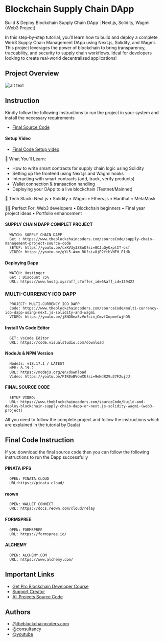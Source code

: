 # Blockchain Supply Chain DApp

Build & Deploy Blockchain Supply Chain DApp | Next.js, Solidity, Wagmi (Web3 Project)

In this step-by-step tutorial, you’ll learn how to build and deploy a complete Web3 Supply Chain Management DApp using Next.js, Solidity, and Wagmi. This project leverages the power of blockchain to bring transparency, traceability, and security to supply chain workflows. Ideal for developers looking to create real-world decentralized applications!

## Project Overview

![alt text](https://www.daulathussain.com/wp-content/uploads/2025/06/Build-Deploy-Blockchain-Supply-Chain-DApp-Next.js-Solidity-Wagmi-Web3-Project.jpg)

## Instruction

Kindly follow the following Instructions to run the project in your system and install the necessary requirements

- [Final Source Code](<https://www.theblockchaincoders.com/sourceCode/build-and-deploy-blockchain-supply-chain-dapp-or-next.js-solidity-wagmi-(web3-project)>)

#### Setup Video

- [Final Code Setup video](https://youtu.be/-srDIg99BpY?si=Z1gCyFo1mnUJGLlV)

🔧 What You’ll Learn:

- How to write smart contracts for supply chain logic using Solidity
- Setting up the frontend using Next.js and Wagmi hooks
- Interacting with smart contracts (add, track, verify products)
- Wallet connection & transaction handling
- Deploying your DApp to a live blockchain (Testnet/Mainnet)

🚀 Tech Stack:
Next.js • Solidity • Wagmi • Ethers.js • Hardhat • MetaMask

👨‍💻 Perfect For:
Web3 developers • Blockchain beginners • Final year project ideas • Portfolio enhancement

#### SUPPLY CHAIN DAPP COMPLET PROJECT

```
  WATCH: SUPPLY CHAIN DAPP
  Get : https://www.theblockchaincoders.com/sourceCode/supply-chain-management-project-source-code
  SETUP: https://youtu.be/cxKV3y3ZSnQ?si=0CJuGyQxplIT-osf
  VIDEO: https://youtu.be/gYL5-Axm_RU?si=8jP2ftbVNFH_F1dk
```

#### Deploying Dapp

```
  WATCH: Hostinger
  Get : Discount 75%
  URL: https://www.hostg.xyz/aff_c?offer_id=6&aff_id=139422
```

### MULTI-CURRENCY ICO DAPP

```
  PROJECT: MULTI-CURRENCY ICO DAPP
  Code: https://www.theblockchaincoders.com/sourceCode/multi-currency-ico-dapp-using-next.js-solidity-and-wagmi
  VIDEO: https://youtu.be/j8NO8ea5zVo?si=jCmvfXmpmefwjhO5
```

#### Install Vs Code Editor

```
  GET: VsCode Editor
  URL: https://code.visualstudio.com/download
```

#### NodeJs & NPM Version

```
  NodeJs: v18.17.1 / LATEST
  NPM: 8.19.2
  URL: https://nodejs.org/en/download
  Video: https://youtu.be/PIR0oBVowXU?si=9eNdR29u37F2ujJJ
```

#### FINAL SOURCE CODE

```
  SETUP VIDEO:
  URL: https://www.theblockchaincoders.com/sourceCode/build-and-deploy-blockchain-supply-chain-dapp-or-next.js-solidity-wagmi-(web3-project)
```

All you need to follow the complete project and follow the instructions which are explained in the tutorial by Daulat

## Final Code Instruction

If you download the final source code then you can follow the following instructions to run the Dapp successfully

#### PINATA IPFS

```
  OPEN: PINATA.CLOUD
  URL:https://pinata.cloud/
```

#### reown

```
  OPEN: WALLET CONNECT
  URL: https://docs.reown.com/cloud/relay
```

#### FORMSPREE

```
  OPEN: FORMSPREE
  URL: https://formspree.io/
```

#### ALCHEMY

```
  OPEN: ALCHEMY.COM
  URL: https://www.alchemy.com/
```

## Important Links

- [Get Pro Blockchain Developer Course](https://www.theblockchaincoders.com/pro-nft-marketplace)
- [Support Creator](https://bit.ly/Support-Creator)
- [All Projects Source Code](https://www.theblockchaincoders.com/SourceCode)

## Authors

- [@theblockchaincoders.com](https://www.theblockchaincoders.com/)
- [@consultancy](https://www.theblockchaincoders.com/consultancy)
- [@youtube](https://www.youtube.com/@daulathussain)
